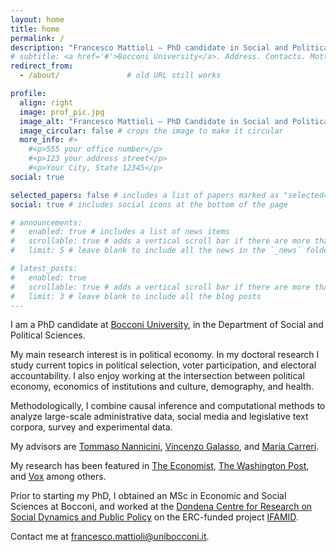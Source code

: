 ```yaml
---
layout: home
title: home
permalink: /
description: "Francesco Mattioli – PhD candidate in Social and Political Science at Bocconi University. Research in political economy and voter behavior."
# subtitle: <a href='#'>Bocconi University</a>. Address. Contacts. Motto. Etc.
redirect_from:
  - /about/               # old URL still works

profile:
  align: right
  image: prof_pic.jpg
  image_alt: "Francesco Mattioli – PhD Candidate in Social and Political Science at Bocconi University"
  image_circular: false # crops the image to make it circular
  more_info: #>
    #<p>555 your office number</p>
    #<p>123 your address street</p>
    #<p>Your City, State 12345</p>
social: true

selected_papers: false # includes a list of papers marked as "selected={true}"
social: true # includes social icons at the bottom of the page

# announcements:
#   enabled: true # includes a list of news items
#   scrollable: true # adds a vertical scroll bar if there are more than 3 news items
#   limit: 5 # leave blank to include all the news in the `_news` folder

# latest_posts:
#   enabled: true
#   scrollable: true # adds a vertical scroll bar if there are more than 3 new posts items
#   limit: 3 # leave blank to include all the blog posts
---
```


I am a PhD candidate at [Bocconi University](https://www.unibocconi.it/en/programs/phd/phd-social-and-political-science-cohort-2021-22), in the Department of Social and Political Sciences.

My main research interest is in political economy. In my doctoral research I study current topics in political selection, voter participation, and electoral accountability. I also enjoy working at the intersection between political economy, economics of institutions and culture, demography, and health.

Methodologically, I combine causal inference and computational methods to analyze large-scale administrative data, social media and legislative text corpora, survey and experimental data.

My advisors are [Tommaso Nannicini](https://www.tommasonannicini.eu/en/research/), [Vincenzo Galasso](https://www.vincenzogalasso.it), and [Maria Carreri](https://www.mariacarreri.com).

My research has been featured in [The Economist](https://www.economist.com/graphic-detail/2022/09/23/the-difficulties-of-getting-an-abortion-in-italy), [The Washington Post](https://www.washingtonpost.com/world/interactive/2021/us-abortion-laws-worldwide/), and [Vox](https://www.vox.com/2022/9/24/23369572/italy-election-meloni-brothers-of-italy-far-right) among others.

Prior to starting my PhD, I obtained an MSc in Economic and Social Sciences at Bocconi, and worked at the [Dondena Centre for Research on Social Dynamics and Public Policy](https://dondena.unibocconi.eu) on the ERC-funded project [IFAMID](https://cordis.europa.eu/project/id/694145).

Contact me at [francesco.mattioli@unibocconi.it](mailto:francesco.mattioli@unibocconi.it).

